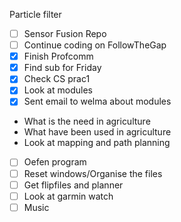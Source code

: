  Particle filter
- [ ] Sensor Fusion Repo
- [ ] Continue coding on FollowTheGap
- [x]  Finish Profcomm
- [x] Find sub for Friday
- [x] Check CS prac1
- [x] Look at modules
- [x] Sent email to welma about modules

- What is the need in agriculture
- What have been used in agriculture
- Look at mapping and path planning

- [ ] Oefen program
- [ ] Reset windows/Organise the files
- [ ] Get flipfiles and planner
- [ ] Look at garmin watch
- [ ] Music